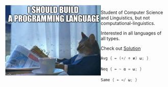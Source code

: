 <img src="https://raw.githubusercontent.com/Sundown/sundown/master/programminglanguage.png" alt="Great idea" width="300" align="left"/>

Student of Computer Science and Linguistics, but not computational-linguistics.

Interested in all languages of all types. 

Check out [Solution](https://github.com/sundown/Solution)

```swift
Avg { ← (+/ ÷ ≢) ⍵; }

Neq { ← ~ ⍺ = ⍵; }

Same { ← =/ ⍵; }
```
